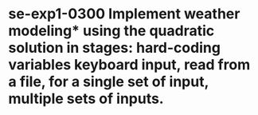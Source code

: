 # se-exp1-0300    Implement weather modeling* using the quadratic solution in stages: hard-coding variables keyboard input, read from a file, for a single set of input, multiple sets of inputs.
